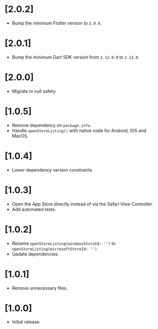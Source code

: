 # [2.0.2]

- Bump the minimum Flutter version to `2.0.0`.

# [2.0.1]

- Bump the minimum Dart SDK version from `2.12.0-0` to `2.12.0`.

# [2.0.0]

- Migrate to null safety.

# [1.0.5]

- Remove dependency on `package_info`.
- Handle `openStoreListing()` with native code for Android, IOS and MacOS.

# [1.0.4]

- Lower dependency version constraints

# [1.0.3]

- Open the App Store directly instead of via the Safari View Controller.
- Add automated tests.

# [1.0.2]

- Rename `openStoreListing(windowsStoreId: '')` to `openStoreListing(microsoftStoreId: '')`.
- Update dependencies.

# [1.0.1]

- Remove unnecessary files.

# [1.0.0]

- Initial release.
